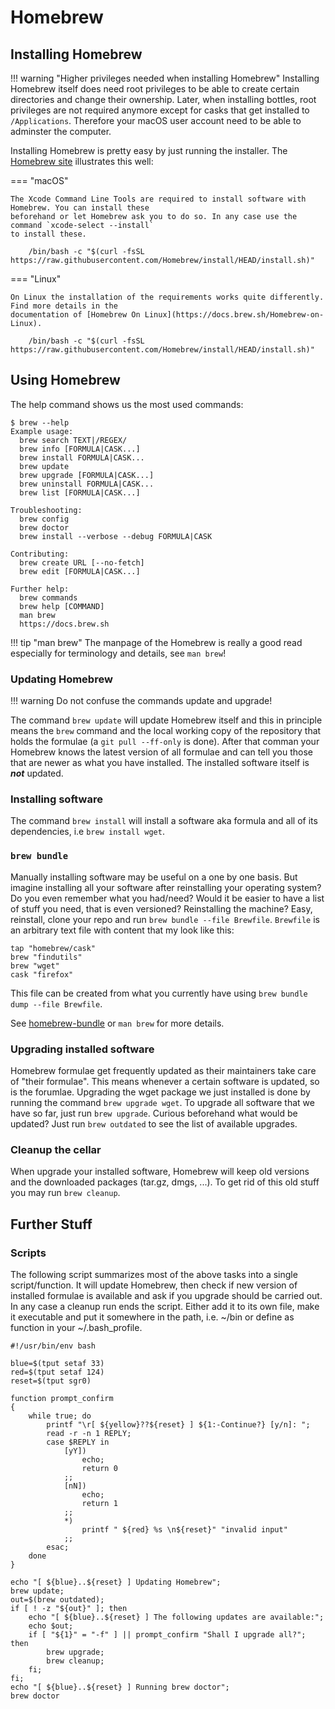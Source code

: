 # Homebrew

## Installing Homebrew

!!! warning "Higher privileges needed when installing Homebrew"
    Installing Homebrew itself does need root privileges to be able to create certain
    directories and change their ownership. Later, when installing bottles, root
    privileges are not required anymore except for casks that get installed to
    `/Applications`. Therefore your macOS user account need to be able to adminster
    the computer.

Installing Homebrew is pretty easy by just running the installer. The [Homebrew site](https://brew.sh/)
illustrates this well:

=== "macOS"

    The Xcode Command Line Tools are required to install software with Homebrew. You can install these
    beforehand or let Homebrew ask you to do so. In any case use the command `xcode-select --install`
    to install these.
    
        /bin/bash -c "$(curl -fsSL https://raw.githubusercontent.com/Homebrew/install/HEAD/install.sh)"

=== "Linux"

    On Linux the installation of the requirements works quite differently. Find more details in the
    documentation of [Homebrew On Linux](https://docs.brew.sh/Homebrew-on-Linux).
    
        /bin/bash -c "$(curl -fsSL https://raw.githubusercontent.com/Homebrew/install/HEAD/install.sh)"

## Using Homebrew

The help command shows us the most used commands:

    $ brew --help
    Example usage:
      brew search TEXT|/REGEX/
      brew info [FORMULA|CASK...]
      brew install FORMULA|CASK...
      brew update
      brew upgrade [FORMULA|CASK...]
      brew uninstall FORMULA|CASK...
      brew list [FORMULA|CASK...]

    Troubleshooting:
      brew config
      brew doctor
      brew install --verbose --debug FORMULA|CASK

    Contributing:
      brew create URL [--no-fetch]
      brew edit [FORMULA|CASK...]

    Further help:
      brew commands
      brew help [COMMAND]
      man brew
      https://docs.brew.sh

!!! tip "man brew"
    The manpage of the Homebrew is really a good read especially for terminology and details, see `man brew`!

### Updating Homebrew

!!! warning
    Do not confuse the commands update and upgrade!

The command `brew update` will update Homebrew itself and this in principle means the `brew` command
and the local working copy of the repository that holds the formulae (a `git pull --ff-only` is done).
After that comman your Homebrew knows the latest version of all formulae and can tell you those that
are newer as what you have installed. The installed software itself is ***not*** updated.

### Installing software

The command `brew install` will install a software aka formula and all of its dependencies, i.e `brew install wget`.

### **`brew bundle`**

Manually installing software may be useful on a one by one basis. But imagine installing all your software
after reinstalling your operating system? Do you even remember what you had/need? Would it be easier to have
a list of stuff you need, that is even versioned? Reinstalling the machine? Easy, reinstall, clone your repo
and run `brew bundle --file Brewfile`. `Brewfile` is an arbitrary text file with content that my look like this:

```
tap "homebrew/cask"
brew "findutils"
brew "wget"
cask "firefox"
```

This file can be created from what you currently have using `brew bundle dump --file Brewfile`.

See [homebrew-bundle] or `man brew` for more details.

### Upgrading installed software

Homebrew formulae get frequently updated as their maintainers take care of "their formulae". This
means whenever a certain software is updated, so is the forumlae. Upgrading the wget package we just
installed is done by running the command `brew upgrade wget`. To upgrade all software that we have
so far, just run `brew upgrade`. Curious beforehand what would be updated? Just run `brew outdated` to
see the list of available upgrades.

### Cleanup the cellar

When upgrade your installed software, Homebrew will keep old versions and the downloaded packages
(tar.gz, dmgs, ...). To get rid of this old stuff you may run `brew cleanup`.

## Further Stuff

### Scripts

The following script summarizes most of the above tasks into a single script/function. It
will update Homebrew, then check if new version of installed formulae is available and ask
if you upgrade should be carried out. In any case a cleanup run ends the script. Either
add it to its own file, make it executable and put it somewhere in the path, i.e.
~/bin or define as function in your ~/.bash_profile.

``` shell
#!/usr/bin/env bash

blue=$(tput setaf 33)
red=$(tput setaf 124)
reset=$(tput sgr0)

function prompt_confirm
{
    while true; do
        printf "\r[ ${yellow}??${reset} ] ${1:-Continue?} [y/n]: ";
        read -r -n 1 REPLY;
        case $REPLY in
            [yY])
                echo;
                return 0
            ;;
            [nN])
                echo;
                return 1
            ;;
            *)
                printf " ${red} %s \n${reset}" "invalid input"
            ;;
        esac;
    done
}

echo "[ ${blue}..${reset} ] Updating Homebrew";
brew update;
out=$(brew outdated);
if [ ! -z "${out}" ]; then
    echo "[ ${blue}..${reset} ] The following updates are available:";
    echo $out;
    if [ "${1}" = "-f" ] || prompt_confirm "Shall I upgrade all?"; then
        brew upgrade;
        brew cleanup;
    fi;
fi;
echo "[ ${blue}..${reset} ] Running brew doctor";
brew doctor
```

[homebrew-bundle]: https://github.com/Homebrew/homebrew-bundle
[homebrew-cask]: https://github.com/Homebrew/homebrew-cask
[homebrew-services]: https://github.com/Homebrew/homebrew-services
